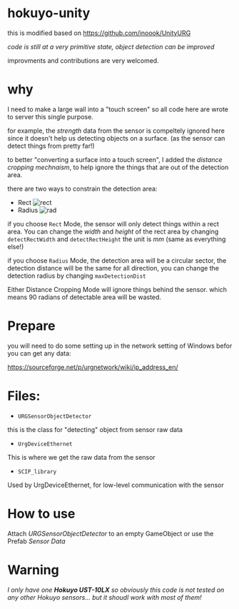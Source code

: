 # hokuyo-unity

this is modified based on https://github.com/inoook/UnityURG

*code is still at a very primitive state, object detection can be improved*


improvments and contributions are very welcomed.


why
=====

I need to make a large wall into a "touch screen" so all code here are wrote to server this single purpose.

for example, the _strength_ data from the sensor is compeltely ignored here since it doesn't help us detecting objects on a surface. (as the sensor can detect things from pretty far!)

to better "converting a surface into a touch screen", I added the _distance cropping mechnaism_, to help ignore the things that are out of the detection area.


there are two ways to constrain the detection area:

- Rect
![rect](https://github.com/wangyangwang/hokuyo-unity/blob/master/rect.png)
- Radius
![rad](https://github.com/wangyangwang/hokuyo-unity/blob/master/rad.png)

if you choose `Rect` Mode, the sensor will only detect things within a rect area. You can change the _width_ and _height_ of the rect area by changing `detectRectWidth` and `detectRectHeight` the unit is *mm* (same as everything else!)

if you choose `Radius` Mode, the detection area will be a circular sector, the detection distance will be the same for all direction, you can change the detection radius by changing `maxDetectionDist`




Either Distance Cropping Mode will ignore things behind the sensor. which means 90 radians of detectable area will be wasted.

Prepare
====
you will need to do some setting up in the network setting of Windows befor you can get any data:

https://sourceforge.net/p/urgnetwork/wiki/ip_address_en/


Files:
========


- `URGSensorObjectDetector`

this is the class for "detecting" object from sensor raw data

- `UrgDeviceEthernet`

This is where we get the raw data from the sensor

- `SCIP_library`

Used by UrgDeviceEthernet, for low-level communication with the sensor


How to use
======

Attach _URGSensorObjectDetector_ to an empty GameObject or use the Prefab _Sensor Data_




Warning
===

*I only have one 	**Hokuyo UST-10LX**  so obviously this code is not tested on any other Hokuyo sensors... but it shoudl work with most of them!*